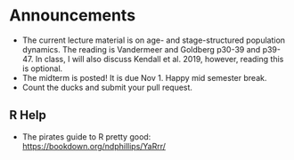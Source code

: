 # Announcements
- The current lecture material is on age- and stage-structured population dynamics. The reading is Vandermeer and Goldberg p30-39 and p39-47. In class, I will also discuss Kendall et al. 2019, however, reading this is optional. 
- The midterm is posted! It is due Nov 1. Happy mid semester break.
- Count the ducks and submit your pull request.

## R Help
- The pirates guide to R pretty good: https://bookdown.org/ndphillips/YaRrr/
